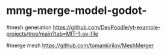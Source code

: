 # mmg-merge-model-godot-


#mesh generation https://github.com/DevPoodle/yt-example-projects/tree/main?tab=MIT-1-ov-file

#merge mesh https://github.com/tomankirilov/MeshMerger
